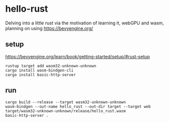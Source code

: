 # hello-rust
Delving into a little rust via the motivation of learning it, webGPU and wasm, planning on using https://bevyengine.org/

## setup

https://bevyengine.org/learn/book/getting-started/setup/#rust-setup
```shell
rustup target add wasm32-unknown-unknown
cargo install wasm-bindgen-cli
cargo install basic-http-server
```

## run
```shell
cargo build --release --target wasm32-unknown-unknown
wasm-bindgen --out-name hello_rust --out-dir target --target web target/wasm32-unknown-unknown/release/hello_rust.wasm
basic-http-server .
```

